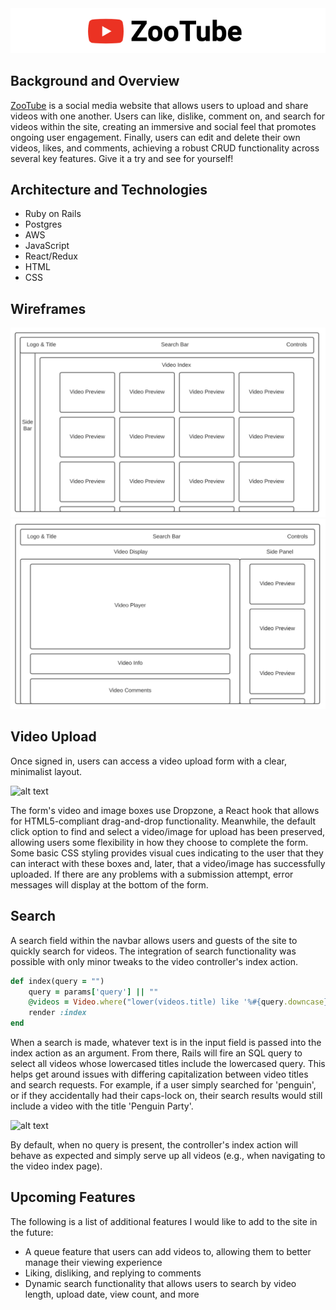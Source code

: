 <!-- ![alt text](https://github.com/AdamKlimmek/ZooTube/blob/master/app/assets/images/zootube_logo.png "ZooTube Logo") -->

<div align="center">
    <img width="838" src="./app/assets/images/logo.png">
</div>

## Background and Overview 
[ZooTube](https://zootube.herokuapp.com/#/) is a social media website that allows users to upload and share videos with one another. Users can like, dislike, comment on, and search for videos within the site, creating an immersive and social feel that promotes ongoing user engagement. Finally, users can edit and delete their own videos, likes, and comments, achieving a robust CRUD functionality across several key features. Give it a try and see for yourself!

## Architecture and Technologies
* Ruby on Rails
* Postgres
* AWS
* JavaScript
* React/Redux
* HTML
* CSS

## Wireframes
![](./app/assets/images/wireframes1.jpeg)
![](./app/assets/images/wireframes2.jpeg)


## Video Upload
Once signed in, users can access a video upload form with a clear, minimalist layout.

![alt text](https://github.com/AdamKlimmek/ZooTube/blob/master/app/assets/images/video_upload.png "Video Upload Form")

The form's video and image boxes use Dropzone, a React hook that allows for HTML5-compliant drag-and-drop functionality. Meanwhile, the default click option to find and select a video/image for upload has been preserved, allowing users some flexibility in how they choose to complete the form. Some basic CSS styling provides visual cues indicating to the user that they can interact with these boxes and, later, that a video/image has successfully uploaded. If there are any problems with a submission attempt, error messages will display at the bottom of the form.

## Search
A search field within the navbar allows users and guests of the site to quickly search for videos. The integration of search functionality was possible with only minor tweaks to the video controller's index action.

```ruby
def index(query = "")
    query = params['query'] || ""
    @videos = Video.where("lower(videos.title) like '%#{query.downcase}%'")
    render :index
end
```

When a search is made, whatever text is in the input field is passed into the index action as an argument. From there, Rails will fire an SQL query to select all videos whose lowercased titles include the lowercased query. This helps get around issues with differing capitalization between video titles and search requests. For example, if a user simply searched for 'penguin', or if they accidentally had their caps-lock on, their search results would still include a video with the title 'Penguin Party'. 

![alt text](https://github.com/AdamKlimmek/ZooTube/blob/master/app/assets/images/search_func.png "Search Functionality")

By default, when no query is present, the controller's index action will behave as expected and simply serve up all videos (e.g., when navigating to the video index page).

## Upcoming Features
The following is a list of additional features I would like to add to the site in the future:
* A queue feature that users can add videos to, allowing them to better manage their viewing experience
* Liking, disliking, and replying to comments
* Dynamic search functionality that allows users to search by video length, upload date, view count, and more
